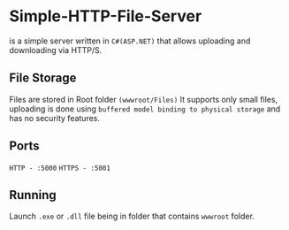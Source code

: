 # Simple-HTTP-File-Server 
is a simple server written in `C#(ASP.NET)` that allows uploading and downloading via HTTP/S.


## File Storage

Files are stored in Root folder `(wwwroot/Files)`
It supports only small files, uploading is done using `buffered model binding to physical storage` and has no security features.

## Ports

`HTTP - :5000`
`HTTPS - :5001`

## Running

Launch `.exe` or `.dll` file being in folder that contains `wwwroot` folder.
